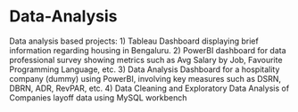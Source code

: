 # Data-Analysis
Data analysis based projects: 
	1) Tableau Dashboard displaying brief information regarding housing in Bengaluru.
   2) PowerBI dashboard for data professional survey showing metrics such as Avg Salary by Job, Favourite Programming Language, etc.
	3) Data Analysis Dashboard for a hospitality company (dummy) using PowerBI, involving key measures such as DSRN, DBRN, ADR, RevPAR, etc.
	4) Data Cleaning and Exploratory Data Analysis of Companies layoff data using MySQL workbench
